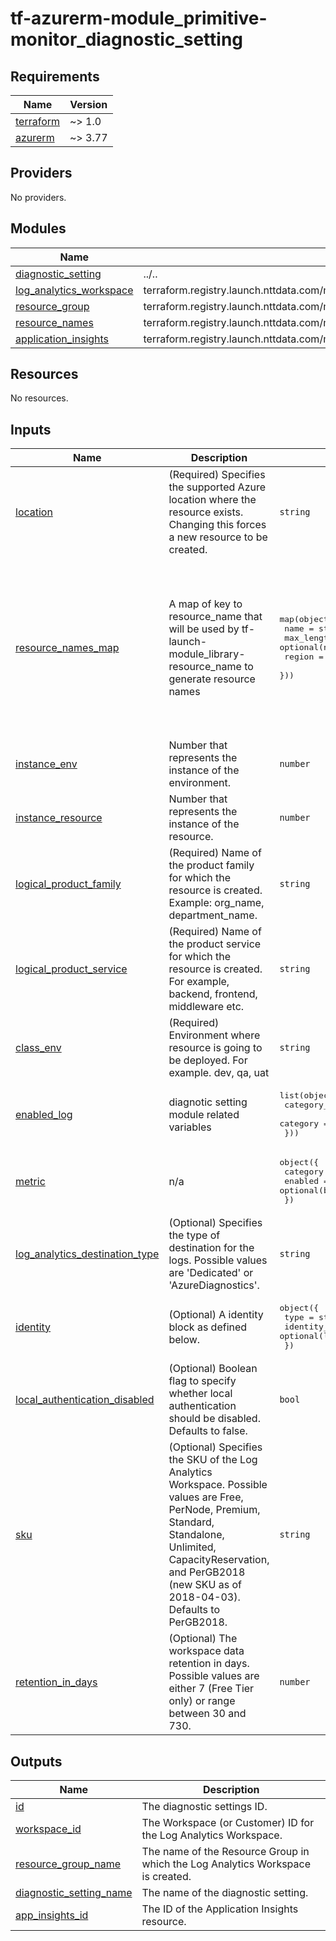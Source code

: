 # tf-azurerm-module_primitive-monitor_diagnostic_setting

<!-- BEGINNING OF PRE-COMMIT-TERRAFORM DOCS HOOK -->
## Requirements

| Name | Version |
|------|---------|
| <a name="requirement_terraform"></a> [terraform](#requirement\_terraform) | ~> 1.0 |
| <a name="requirement_azurerm"></a> [azurerm](#requirement\_azurerm) | ~> 3.77 |

## Providers

No providers.

## Modules

| Name | Source | Version |
|------|--------|---------|
| <a name="module_diagnostic_setting"></a> [diagnostic\_setting](#module\_diagnostic\_setting) | ../.. | n/a |
| <a name="module_log_analytics_workspace"></a> [log\_analytics\_workspace](#module\_log\_analytics\_workspace) | terraform.registry.launch.nttdata.com/module_primitive/log_analytics_workspace/azurerm | ~> 1.0 |
| <a name="module_resource_group"></a> [resource\_group](#module\_resource\_group) | terraform.registry.launch.nttdata.com/module_primitive/resource_group/azurerm | ~> 1.0 |
| <a name="module_resource_names"></a> [resource\_names](#module\_resource\_names) | terraform.registry.launch.nttdata.com/module_library/resource_name/launch | ~> 1.0 |
| <a name="module_application_insights"></a> [application\_insights](#module\_application\_insights) | terraform.registry.launch.nttdata.com/module_primitive/application_insights/azurerm | ~> 1.0 |

## Resources

No resources.

## Inputs

| Name | Description | Type | Default | Required |
|------|-------------|------|---------|:--------:|
| <a name="input_location"></a> [location](#input\_location) | (Required) Specifies the supported Azure location where the resource exists. Changing this forces a new resource to be created. | `string` | n/a | yes |
| <a name="input_resource_names_map"></a> [resource\_names\_map](#input\_resource\_names\_map) | A map of key to resource\_name that will be used by tf-launch-module\_library-resource\_name to generate resource names | <pre>map(object({<br>    name       = string<br>    max_length = optional(number, 60)<br>    region     = optional(string, "eastus2")<br>  }))</pre> | <pre>{<br>  "application_insights": {<br>    "max_length": 80,<br>    "name": "ai"<br>  },<br>  "log_analytics_workspace": {<br>    "max_length": 80,<br>    "name": "law"<br>  },<br>  "resource_group": {<br>    "max_length": 80,<br>    "name": "rg"<br>  }<br>}</pre> | no |
| <a name="input_instance_env"></a> [instance\_env](#input\_instance\_env) | Number that represents the instance of the environment. | `number` | `0` | no |
| <a name="input_instance_resource"></a> [instance\_resource](#input\_instance\_resource) | Number that represents the instance of the resource. | `number` | `0` | no |
| <a name="input_logical_product_family"></a> [logical\_product\_family](#input\_logical\_product\_family) | (Required) Name of the product family for which the resource is created.<br>    Example: org\_name, department\_name. | `string` | `"launch"` | no |
| <a name="input_logical_product_service"></a> [logical\_product\_service](#input\_logical\_product\_service) | (Required) Name of the product service for which the resource is created.<br>    For example, backend, frontend, middleware etc. | `string` | `"network"` | no |
| <a name="input_class_env"></a> [class\_env](#input\_class\_env) | (Required) Environment where resource is going to be deployed. For example. dev, qa, uat | `string` | `"dev"` | no |
| <a name="input_enabled_log"></a> [enabled\_log](#input\_enabled\_log) | diagnotic setting module related variables | <pre>list(object({<br>    category_group = optional(string, null)<br>    category       = optional(string, null)<br>  }))</pre> | `null` | no |
| <a name="input_metric"></a> [metric](#input\_metric) | n/a | <pre>object({<br>    category = optional(string)<br>    enabled  = optional(bool)<br>  })</pre> | `null` | no |
| <a name="input_log_analytics_destination_type"></a> [log\_analytics\_destination\_type](#input\_log\_analytics\_destination\_type) | (Optional) Specifies the type of destination for the logs. Possible values are 'Dedicated' or 'AzureDiagnostics'. | `string` | `null` | no |
| <a name="input_identity"></a> [identity](#input\_identity) | (Optional) A identity block as defined below. | <pre>object({<br>    type         = string<br>    identity_ids = optional(list(string))<br>  })</pre> | `null` | no |
| <a name="input_local_authentication_disabled"></a> [local\_authentication\_disabled](#input\_local\_authentication\_disabled) | (Optional) Boolean flag to specify whether local authentication should be disabled. Defaults to false. | `bool` | `false` | no |
| <a name="input_sku"></a> [sku](#input\_sku) | (Optional) Specifies the SKU of the Log Analytics Workspace. Possible values are Free, PerNode, Premium, Standard, Standalone, Unlimited, CapacityReservation, and PerGB2018 (new SKU as of 2018-04-03). Defaults to PerGB2018. | `string` | `"Free"` | no |
| <a name="input_retention_in_days"></a> [retention\_in\_days](#input\_retention\_in\_days) | (Optional) The workspace data retention in days. Possible values are either 7 (Free Tier only) or range between 30 and 730. | `number` | `"30"` | no |

## Outputs

| Name | Description |
|------|-------------|
| <a name="output_id"></a> [id](#output\_id) | The diagnostic settings ID. |
| <a name="output_workspace_id"></a> [workspace\_id](#output\_workspace\_id) | The Workspace (or Customer) ID for the Log Analytics Workspace. |
| <a name="output_resource_group_name"></a> [resource\_group\_name](#output\_resource\_group\_name) | The name of the Resource Group in which the Log Analytics Workspace is created. |
| <a name="output_diagnostic_setting_name"></a> [diagnostic\_setting\_name](#output\_diagnostic\_setting\_name) | The name of the diagnostic setting. |
| <a name="output_app_insights_id"></a> [app\_insights\_id](#output\_app\_insights\_id) | The ID of the Application Insights resource. |
<!-- END OF PRE-COMMIT-TERRAFORM DOCS HOOK -->
